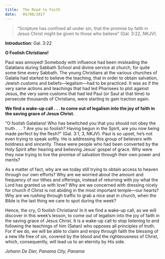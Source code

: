 ```yaml
---
title:  The Road to Faith
date:   05/08/2017
---
```


> <p></p>
> “Scripture has confined all under sin, that the promise by faith in Jesus Christ might be given to those who believe” (Gal. 3:22, NKJV).

**Introduction**: Gal. 3:22

**O Foolish Christians!**

Paul was annoyed! Somebody with influence had been misleading the Galatians during Sabbath School and divine service at church, for quite some time every Sabbath. The young Christians at the various churches of Galatia had started to believe the teaching, that in order to obtain salvation, Jewish customs and beliefs—legalism—had to be practiced. It was as if the very same actions and teachings that had led Pharisees to plot against Jesus, the very same customs that had led Paul (or Saul at that time) to persecute thousands of Christians, were starting to gain traction again.

**We find a wake-up call . . . to come out of legalism into the joy of faith in the saving grace of Jesus Christ.**

“O foolish Galatians! Who has bewitched you that you should not obey the truth . . . ? Are you so foolish? Having begun in the Spirit, are you now being made perfect by the flesh?” (Gal. 3:1, 3, NKJV). Paul is so upset, he’s not even trying to speak softly. He is addressing this group of believers with boldness and sincerity. These were people who had been converted by the Holy Spirit after hearing and believing Jesus’ gospel of grace. Why were they now trying to live the promise of salvation through their own power and merits?

As a matter of fact, why are we today still trying to obtain access to heaven through our own efforts? Why are we worried about the amount and frequency of our tithes and offerings, instead of returning with joy what the Lord has granted us with love? Why are we concerned with dressing nicely for church if Christ is not abiding in the most important temple—our hearts? Why are we rushing through traffic to grab a nice seat in church, when the Bible is the last thing we care to spot during the week?

Hence, the cry, O foolish Christians! In it we find a wake-up call, as we will discover in this week’s lesson, to come out of legalism into the joy of faith in the saving grace of Jesus Christ. It is a wake-up call to stop listening to and following the teachings of him (Satan) who opposes all principles of truth. For if we do, we will be able to claim and enjoy through faith the blessing of a new life free of sin, covered by the blood and the righteousness of Christ, which, consequently, will lead us to an eternity by His side.

_Johann De Dier, Panama City, Panama_